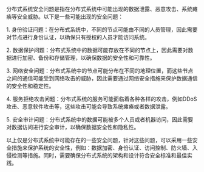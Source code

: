 分布式系统安全问题是指在分布式系统中可能出现的数据泄露、恶意攻击、系统瘫痪等安全威胁。以下是一些可能出现的安全问题：  
  
1. 身份验证问题：在分布式系统中，不同的节点可能由不同的人员管理，因此需要对节点进行身份认证，以确保只有授权的人员才能访问系统。  
  
2. 数据保护问题：分布式系统中的数据可能存放在不同的节点上，因此需要对数据进行加密、备份和存储管理，以确保数据的安全性和可靠性。  
  
3. 网络安全问题：分布式系统中的节点可能分布在不同的地理位置，而这些节点之间的通信可能受到网络攻击的威胁，因此需要通过网络安全措施来保护数据通信的安全性和稳定性。  
  
4. 服务拒绝攻击问题：分布式系统的服务可能面临着各种各样的攻击，例如DDoS攻击、恶意软件攻击等，这些攻击可能会导致系统瘫痪或者数据泄露。  
  
5. 安全审计问题：分布式系统中的数据可能被多个人员或者机器访问，因此需要对数据访问进行安全审计，以确保数据安全性和隐私性。  
  
以上仅是分布式系统中可能存在的一些安全问题，针对这些问题，可以采用一些安全措施来保护系统的安全性，例如：数据加密、身份认证、访问控制、防火墙、入侵检测等措施。同时，需要确保分布式系统的架构和设计符合安全标准和最佳实践。